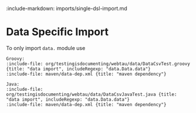 :include-markdown: imports/single-dsl-import.md

# Data Specific Import

To only import `data.` module use

```tabs
Groovy:
:include-file: org/testingisdocumenting/webtau/data/DataCsvTest.groovy {title: "data import", includeRegexp: "data.Data.data"} 
:include-file: maven/data-dep.xml {title: "maven dependency"}

Java:
:include-file: org/testingisdocumenting/webtau/data/DataCsvJavaTest.java {title: "data import", includeRegexp: "data.Data.data"} 
:include-file: maven/data-dep.xml {title: "maven dependency"}
```
